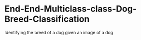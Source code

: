 # End-End-Multiclass-class-Dog-Breed-Classification
Identifying the breed of a dog given an image of a dog
